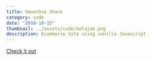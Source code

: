 ```yaml
---
title: Smoothie Shack
category: code
date: "2018-10-15"
thumbnail: ../assets/code/malajam.png
description: Ecommerce Site using vanilla Javascript
---
```


<a href = "https://bestepha83.github.io/Smoothie-Shack/">Check it out</a>
